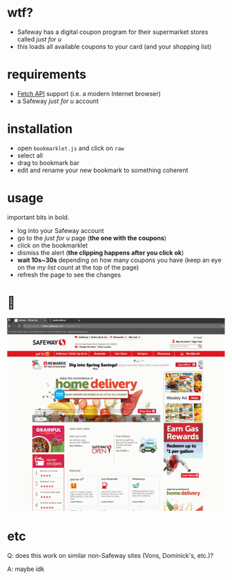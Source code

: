 # wtf?

 * Safeway has a digital coupon program for their supermarket stores called *just for u*
 * this loads all available coupons to your card (and your shopping list)

# requirements

 * [Fetch API](https://developer.mozilla.org/en-US/docs/Web/API/Fetch_API) support (i.e. a modern Internet browser)
 * a Safeway *just for u* account

# installation

* open `bookmarklet.js` and click on `raw`
* select all
* drag to bookmark bar
* edit and rename your new bookmark to something coherent

# usage

important bits in bold.

* log into your Safeway account
* go to the *just for u* page (**the one with the coupons**)
* click on the bookmarklet
* dismiss the alert (**the clipping happens after you click ok**)
* **wait 10s~30s** depending on how many coupons you have (keep an eye on the *my list* count at the top of the page)
* refresh the page to see the changes

# :movie_camera:

![](/instructions.gif?raw=true)

# etc

Q: does this work on similar non-Safeway sites (Vons, Dominick's, etc.)?

A: maybe idk
